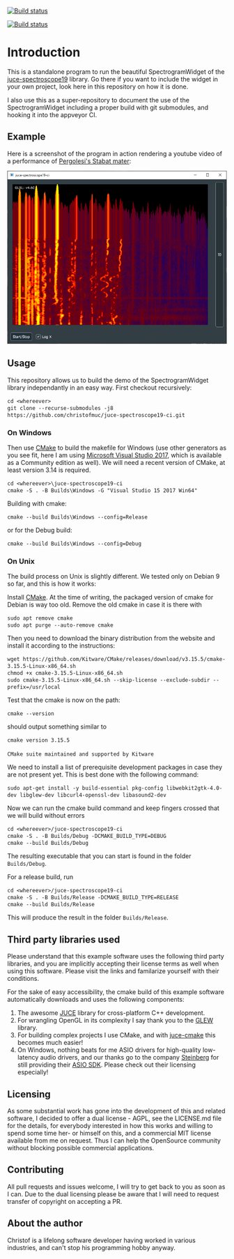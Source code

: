[![Build status](https://ci.appveyor.com/api/projects/status/31pntnp3bhs0dyrv?svg=true)](https://ci.appveyor.com/project/christofmuc/juce-spectroscope19-ci)

[![Build status](https://ci.appveyor.com/api/projects/status/31pntnp3bhs0dyrv/branch/master?svg=true)](https://ci.appveyor.com/project/christofmuc/juce-spectroscope19-ci/branch/master)

# Introduction

This is a standalone program to run the beautiful SpectrogramWidget of the [juce-spectroscope19](https://github.com/christofmuc/juce-spectroscope19) library. Go there if you want to include the widget in your own project, look here in this repository on how it is done. 

I also use this as a super-repository to document the use of the SpectrogramWidget including a proper build with git submodules, and hooking it into the appveyor CI.

## Example

Here is a screenshot of the program in action rendering a youtube video of a performance of [Pergolesi's Stabat mater](https://www.youtube.com/watch?v=FjJ02agjjdo):

![A picture of the rendering of the spectrogram](Screenshot.png)

## Usage

This repository allows us to build the demo of the SpectrogramWidget library independantly in an easy way. First checkout recursively:

    cd <whereever>
    git clone --recurse-submodules -j8 https://github.com/christofmuc/juce-spectroscope19-ci.git

### On Windows
	
Then use [CMake](https://cmake.org/) to build the makefile for Windows (use other generators as you see fit, here I am using [Microsoft Visual Studio 2017](https://visualstudio.microsoft.com/), which is available as a Community edition as well). We will need a recent version of CMake, at least version 3.14 is required.

    cd <whereever>\juce-spectroscope19-ci
    cmake -S . -B Builds\Windows -G "Visual Studio 15 2017 Win64" 
	
Building with cmake:

    cmake --build Builds\Windows --config=Release

or for the Debug build:

    cmake --build Builds\Windows --config=Debug


### On Unix

The build process on Unix is slightly different. We tested only on Debian 9 so far, and this is how it works:

Install [CMake](https://cmake.org/). At the time of writing, the packaged version of cmake for Debian is way too old. Remove the old cmake in case it is there with 

    sudo apt remove cmake
    sudo apt purge --auto-remove cmake

Then you need to download the binary distribution from the website and install it according to the instructions:
    
    wget https://github.com/Kitware/CMake/releases/download/v3.15.5/cmake-3.15.5-Linux-x86_64.sh
    chmod +x cmake-3.15.5-Linux-x86_64.sh
    sudo cmake-3.15.5-Linux-x86_64.sh --skip-license --exclude-subdir --prefix=/usr/local 

Test that the cmake is now on the path:

    cmake --version

should output something similar to

    cmake version 3.15.5

    CMake suite maintained and supported by Kitware

We need to install a list of prerequisite development packages in case they are not present yet. This is best done with the following command:

    sudo apt-get install -y build-essential pkg-config libwebkit2gtk-4.0-dev libglew-dev libcurl4-openssl-dev libasound2-dev

Now we can run the cmake build command and keep fingers crossed that we will build without errors

    cd <whereever>/juce-spectroscope19-ci
    cmake -S . -B Builds/Debug -DCMAKE_BUILD_TYPE=DEBUG
    cmake --build Builds/Debug

The resulting executable that you can start is found in the folder `Builds/Debug`. 

For a release build, run

    cd <whereever>/juce-spectroscope19-ci
    cmake -S . -B Builds/Release -DCMAKE_BUILD_TYPE=RELEASE
    cmake --build Builds/Release

This will produce the result in the folder `Builds/Release`.


## Third party libraries used

Please understand that this example software uses the following third party libraries, and you are implicitly accepting their license terms as well when using this software. Please visit the links and familarize yourself with their conditions. 

For the sake of easy accessibility, the cmake build of this example software automatically downloads and uses the following components:

  1. The awesome [JUCE](https://juce.com/) library for cross-platform C++ development.
  2. For wrangling OpenGL in its complexity I say thank you to the [GLEW](http://glew.sourceforge.net/) library.
  3. For building complex projects I use CMake, and with [juce-cmake](https://github.com/remymuller/juce-cmake) this becomes much easier! 
  4. On Windows, nothing beats for me ASIO drivers for high-quality low-latency audio drivers, and our thanks go to the company [Steinberg](https://www.steinberg.net/de/home.html) for still providing their [ASIO SDK](https://www.steinberg.net/de/company/developer.html). Please check out their licensing especially!

## Licensing

As some substantial work has gone into the development of this and related software, I decided to offer a dual license - AGPL, see the LICENSE.md file for the details, for everybody interested in how this works and willing to spend some time her- or himself on this, and a commercial MIT license available from me on request. Thus I can help the OpenSource community without blocking possible commercial applications.

## Contributing

All pull requests and issues welcome, I will try to get back to you as soon as I can. Due to the dual licensing please be aware that I will need to request transfer of copyright on accepting a PR. 

## About the author

Christof is a lifelong software developer having worked in various industries, and can't stop his programming hobby anyway. 
